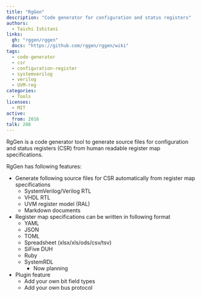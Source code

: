 ```yaml
---
title: "RgGen"
description: "Code generator for configuration and status registers"
authors:
  - Taichi Ishitani
links:
  gh: "rggen/rggen"
  docs: "https://github.com/rggen/rggen/wiki"
tags:
  - code-generator
  - csr
  - configuration-register
  - systemverilog
  - verilog
  - UVM-reg
categories:
  - Tools
licenses:
  - MIT
active:
  from: 2016
talk: 208
---
```


RgGen is a code generator tool to generate source files for configuration and status registers (CSR) from human readable register map specifications.

RgGen has following features:

* Generate following source files for CSR automatically from register map specifications
    * SystemVerilog/Verilog RTL
    * VHDL RTL
    * UVM register model (RAL)
    * Markdown documents
* Register map specifications can be written in following format
    * YAML
    * JSON
    * TOML
    * Spreadsheet (xlsx/xls/ods/csv/tsv)
    * SiFive DUH
    * Ruby
    * SystemRDL
        * Now planning
* Plugin feature
    * Add your own bit field types
    * Add your own bus protocol
